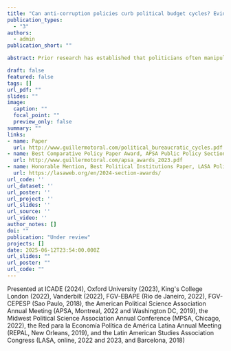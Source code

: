 ```yaml
---
title: "Can anti-corruption policies curb political budget cycles? Evidence from public employment in Brazil"
publication_types:
  - "3"
authors:
  - admin
publication_short: ""

abstract: Prior research has established that politicians often manipulate public resources before elections to win votes. Much less is known about the effects of policies designed to constrain such behavior. I argue that laws limiting politicians' discretion over policy tools during election periods ? a common policy approach ? displace (and may even intensify) these cycles. I present evidence to support this hypothesis using administrative data on municipalities in Brazil, where federal laws prohibit hiring bureaucrats around elections. Consistent with strategic adaptation, hiring surges before the freeze period, thereby creating anticipatory cycles. I exploit quasi-experimental variation in political incentives and anti-corruption enforcement to demonstrate that incentives and constraints shape these cycles. These findings reveal a paradox: rather than curbing political budget cycles, election-time constraints on government discretion displace them, potentially deepening their costs for fiscal discipline and electoral fairness. Successful anti-corruption policies must thus account for politicians' strategic adaptation to constraints.

draft: false
featured: false
tags: []
url_pdf: ""
slides: ""
image:
  caption: ""
  focal_point: ""
  preview_only: false
summary: ""
links:
- name: Paper
  url: http://www.guillermotoral.com/political_bureaucratic_cycles.pdf
- name: Best Comparative Policy Paper Award, APSA Public Policy Section
  url: http://www.guillermotoral.com/apsa_awards_2023.pdf
- name: Honorable Mention, Best Political Institutions Paper, LASA Political Institutions Section
  url: https://lasaweb.org/en/2024-section-awards/
url_code: ''
url_dataset: ''
url_poster: ''
url_project: ''
url_slides: ''
url_source: ''
url_video: ''
author_notes: []
doi: ""
publication: "Under review"
projects: []
date: 2025-06-12T23:54:00.000Z
url_slides: ""
url_poster: ""
url_code: ""
---
```

Presented at ICADE (2024), Oxford University (2023), King's College London (2022), Vanderbilt (2022), FGV-EBAPE (Rio de Janeiro, 2022), FGV-CEPESP (Sao Paulo, 2018), the American Political Science Association Annual Meeting (APSA, Montreal, 2022 and Washington DC, 2019), the Midwest Political Science Association Annual Conference (MPSA, Chicago, 2022), the Red para la Economía Política de América Latina Annual Meeting (REPAL, New Orleans, 2019), and the Latin American Studies Association Congress (LASA, online, 2022 and 2023, and Barcelona, 2018)
